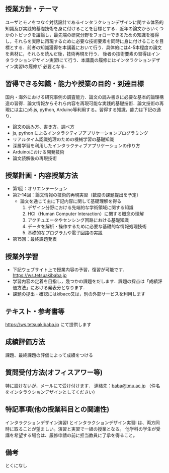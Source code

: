 ## 授業方針・テーマ
ユーザとモノをつなぐ対話設計であるインタラクションデザインに関する体系的知識及び実践的基礎技術を身に付けることを目標とする．近年の論文からいくつかのトピックを議論し，最先端の研究分野をフォローできるための知識を獲得し，それらを実際に再現するために必要な技術要素を同時に身に付けることを目標とする．前者の知識獲得を本講義において行う．具体的には4-5本程度の論文を素材に，それらを読んだ後，技術再現を行う．
後者の技術要素の習得はインタラクションデザイン実習Ⅰにて行う．本講義の履修にはインタラクションデザイン実習Ⅰの履修が 必要となる．

## 習得できる知識・能力や授業の目的・到達目標
国内・海外における研究事例の調査能力．論文の読み書きに必要な基本的論理構造の習得．論文情報からそれら内容を再現可能な実践的基礎技術．論文技術の再現には主にp5.js, python, Arduino等利用する。習得する知識，能力は下記の通り．
* 論文の読み方、書き方、調べ方
* js, python によるインタラクティブアプリケーションプログラミング
* リアルタイム認識処理のための機械学習の基礎知識
* 深層学習を利用したインタラクティブアプリケーションの作り方
* Arduinoにおける開発技術
* 論文読解後の再現技術


## 授業計画・内容授業方法
* 第1回：オリエンテーション
* 第2-14回：論文情報の技術的再現実習（数度の課題提出を予定）
  * 論文を通じて主に下記内容に関して基礎理解を得る
    1. デザイン分野における先端的な学術領域に関する知識
    2. HCI（Human Computer Interaction）に関する概念の理解
    3. アクチュエータやセンシング回路における基礎知識
    4. データを解析・操作するために必要な基礎的な情報処理技術
    5. 基礎的なプログラムや電子回路の実践
* 第15回：最終課題発表

## 授業外学習
* 下記ウェブサイト上で授業内容の予習，復習が可能です． 
　https://ws.tetsuakibaba.jp
* 学習内容の定着を目指し，幾つかの課題をだします．課題の採点は「成績評価方法」における発表分となります． 
* 課題の提出・確認にはkibaco又は，別の外部サービスを利用します

## テキスト・参考書等
https://ws.tetsuakibaba.jp にて提供します

## 成績評価方法
課題、最終課題の評価によって成績をつける

## 質問受付方法(オフィスアワー等)
特に設けないが，メールにて受け付けます．
連絡先：baba@tmu.ac.jp （件名をインタラクションデザインとしてください）

## 特記事項(他の授業科目との関連性)
インタラクションデザイン演習Ⅰ とインタラクションデザイン実習Ⅰ は、両方同時に取ることが望ましい。演習と実習で一組の授業となる。
他学科の学生が受講を希望する場合は、履修申請の前に担当教員に了承を得ること。

## 備考
とくになし